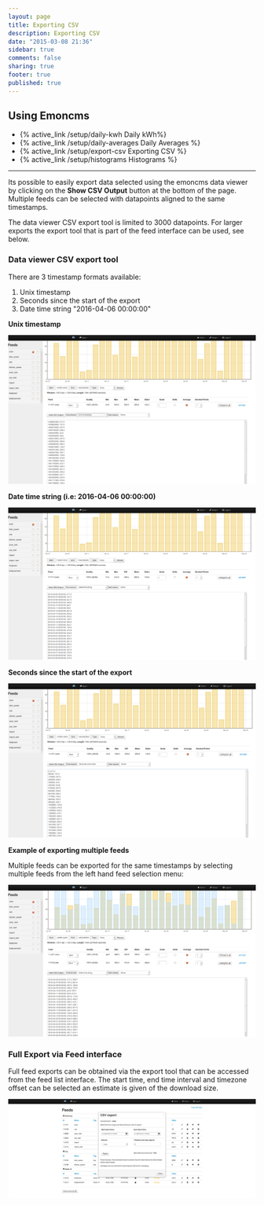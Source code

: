 ```yaml
---
layout: page
title: Exporting CSV
description: Exporting CSV
date: "2015-03-08 21:36"
sidebar: true
comments: false
sharing: true
footer: true
published: true
---
```



## Using Emoncms
        
- {% active_link /setup/daily-kwh Daily kWh%}
- {% active_link /setup/daily-averages Daily Averages %}
- {% active_link /setup/export-csv Exporting CSV %}
- {% active_link /setup/histograms Histograms %}
   
        
***

Its possible to easily export data selected using the emoncms data viewer by clicking on the **Show CSV Output** button at the bottom of the page. Multiple feeds can be selected with datapoints aligned to the same timestamps.

The data viewer CSV export tool is limited to 3000 datapoints. For larger exports the export tool that is part of the feed interface can be used, see below.

### Data viewer CSV export tool

There are 3 timestamp formats available:

1. Unix timestamp
2. Seconds since the start of the export
3. Date time string "2016-04-06 00:00:00"

**Unix timestamp**

![csv_export_1.png](/images/setup/csv_export_1.png)

**Date time string (i.e: 2016-04-06 00:00:00)**

![csv_export_2.png](/images/setup/csv_export_2.png)

**Seconds since the start of the export**

![csv_export_3.png](/images/setup/csv_export_3.png)

**Example of exporting multiple feeds**

Multiple feeds can be exported for the same timestamps by selecting multiple feeds from the left hand feed selection menu:

![csv_export_4.png](/images/setup/csv_export_4.png)

### Full Export via Feed interface

Full feed exports can be obtained via the export tool that can be accessed from the feed list interface. The start time, end time interval and timezone offset can be selected an estimate is given of the download size.

![csvexportfromfeeds.png](/images/setup/csvexportfromfeeds.png)


